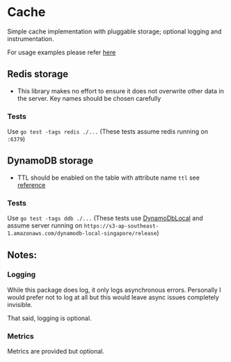 # Cache

Simple cache implementation with pluggable storage; optional logging and instrumentation.

For usage examples please refer [here](cache_examples_test.go)

## Redis storage
* This library makes no effort to ensure it does not overwrite other data in the server.  Key names should be chosen carefully

### Tests
Use `go test -tags redis ./...`
(These tests assume redis running on `:6379`)

## DynamoDB storage
* TTL should be enabled on the table with attribute name `ttl` see [reference](http://docs.aws.amazon.com/amazondynamodb/latest/developerguide/time-to-live-ttl-how-to.html)

### Tests
Use `go test -tags ddb ./...`
(These tests use [DynamoDbLocal](http://docs.aws.amazon.com/amazondynamodb/latest/developerguide/DynamoDBLocal.html) 
and assume server running on `https://s3-ap-southeast-1.amazonaws.com/dynamodb-local-singapore/release`)

## Notes:

### Logging
While this package does log, it only logs asynchronous errors.  Personally I would prefer not to log at all but this 
would leave async issues completely invisible.

That said, logging is optional.

### Metrics
Metrics are provided but optional.
